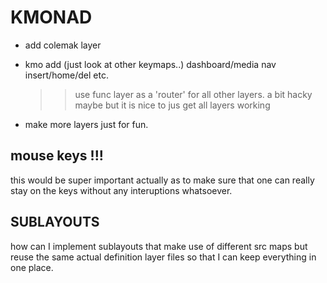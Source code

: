 # KMONAD


- add colemak layer

- kmo add (just look at other keymaps..)
    dashboard/media
    nav insert/home/del etc.

    >> use func layer as a 'router' for all
    >> other layers. a bit hacky maybe but
    >> it is nice to jus get all layers working

- make more layers just for fun.

## mouse keys !!!

this would be super important actually as to make
sure that one can really stay on the keys without any
interuptions whatsoever.

## SUBLAYOUTS

how can I implement sublayouts that make use of different
src maps but reuse the same actual definition layer files
so that I can keep everything in one place.
